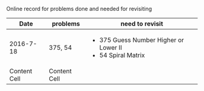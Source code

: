Online record for problems done and needed for revisiting

| Date  | problems | need to revisit |
| ------------- | ------------- | ------------- |
| 2016-7-18  | 375, 54 | <ul><li>375 Guess Number Higher or Lower II</li><li>54 Spiral Matrix</li></ul>  |
| Content Cell  | Content Cell  |  |
